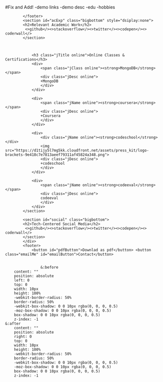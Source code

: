 #Fix and Add!
-demo links
-demo desc
-edu
-hobbies

			</footer>
			<section id="acExp" class="bigbottom" style="dsiplay:none">
			<h2>Relevant Academic Work</h2>
			 <>github</><>stackoverflow</><>twitter</><>codepen</><> coderwall</>
			</section>



				<h3 class="jTitle online">Online Classes & Certifications</h3>
				<div>
					<span class="jClass online"><strong>MongoDB</strong></span>
					<div class="jDesc online">
					+MongoDB
					</div>
				</div>

				<div>
					<span class="jName online"><strong>coursera</strong></span>
					<div class="jDesc online">
					+Coursera
					</div>
				</div>

				<div>
					<div class="jName online"><strong>codeschool</strong></div>
					<img src="https://d1tijy5l7mg5kk.cloudfront.net/assets/press_kit/logo-brackets-9e418c7e7813aeef79311af45824a348.png">
					<div class="jDesc online">
					+codeschool
					</div>
				</div>

				<div>
					<span class="jName online"><strong>codeeval</strong></span>
					<div class="jDesc online">
					codeeval
					</div>
				</div>
			</section>

			<section id="social" class="bigbottom">
			<h2>Tech-Centered Social Media</h2>
			 <>github</><>stackoverflow</><>twitter</><>codepen</><> coderwall</>
			</section>
			</div>
			<footer>
				<button id="pdfButton">Downlad as pdf</button> <button class="emailMe" id="emailButton">Contact</button> 


					&:before 
		content: ""
		position: absolute
		left: 0
		top: 0
		width: 10px
		height: 100%
		-webkit-border-radius: 50%
		border-radius: 50%
		-webkit-box-shadow: 0 0 10px rgba(0, 0, 0, 0.5)
		-moz-box-shadow: 0 0 10px rgba(0, 0, 0, 0.5)
		box-shadow: 0 0 10px rgba(0, 0, 0, 0.5)
		z-index: -1
	&:after
		content: ""
		position: absolute
		right: 0
		top: 0
		width: 10px
		height: 100%
		-webkit-border-radius: 50%
		border-radius: 50%
		-webkit-box-shadow: 0 0 10px rgba(0, 0, 0, 0.5)
		-moz-box-shadow: 0 0 10px rgba(0, 0, 0, 0.5)
		box-shadow: 0 0 10px rgba(0, 0, 0, 0.5)
		z-index: -1